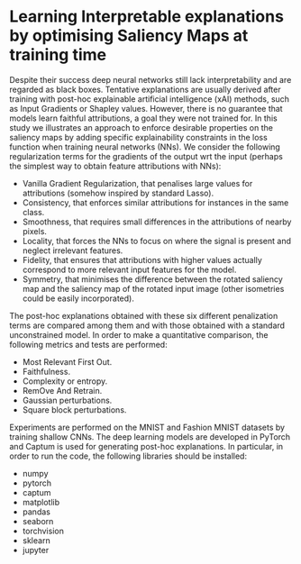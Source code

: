 # Learning Interpretable explanations by optimising Saliency Maps at training time 

Despite their success deep neural networks still lack interpretability and are regarded as black boxes. Tentative explanations are usually derived after training with post-hoc explainable artificial intelligence (xAI) methods, such as Input Gradients or Shapley values. However, there is no guarantee that models learn faithful attributions, a goal they were not trained for. In this study we illustrates an approach to enforce desirable properties on the saliency maps by adding specific explainability constraints in the loss function when training neural networks (NNs). We consider the following regularization terms for the gradients of the output wrt the input (perhaps the simplest way to obtain feature attributions with NNs): 

* Vanilla Gradient Regularization, that penalises large values for attributions (somehow inspired by standard Lasso).
* Consistency, that enforces similar attributions for instances in the same class. 
* Smoothness, that requires small differences in the attributions of nearby pixels.  
* Locality, that forces the NNs to focus on where the signal is present and neglect irrelevant features.
* Fidelity, that ensures that attributions with higher values actually correspond to more relevant input features for the model.
* Symmetry, that minimises the difference between the rotated saliency map and the saliency map of the rotated input image (other isometries could be easily incorporated). 

The post-hoc explanations obtained with these six different penalization terms are compared among them and with those obtained with a standard unconstrained model. In order to make a quantitative comparison, the following metrics and tests are performed: 

* Most Relevant First Out. 
* Faithfulness. 
* Complexity or entropy. 
* RemOve And Retrain.  
* Gaussian perturbations. 
* Square block perturbations. 

Experiments are performed on the MNIST and Fashion MNIST datasets by training shallow CNNs. The deep learning models are developed in PyTorch and Captum is used for generating post-hoc explanations. In particular, in order to run the code, the following libraries should be installed: 

* numpy
* pytorch
* captum
* matplotlib
* pandas
* seaborn
* torchvision
* sklearn
* jupyter 





